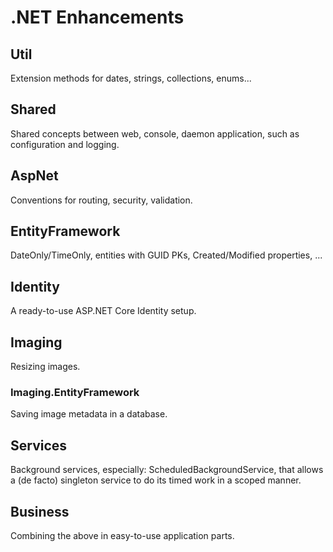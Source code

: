 # .NET Enhancements

## Util
Extension methods for dates, strings, collections, enums...

## Shared
Shared concepts between web, console, daemon application, such as configuration and logging.

## AspNet
Conventions for routing, security, validation.

## EntityFramework
DateOnly/TimeOnly, entities with GUID PKs, Created/Modified properties, ...

## Identity
A ready-to-use ASP.NET Core Identity setup.

## Imaging
Resizing images.

### Imaging.EntityFramework
Saving image metadata in a database.

## Services
Background services, especially: ScheduledBackgroundService, that allows a (de facto) singleton service to do its timed work in a scoped manner.

## Business
Combining the above in easy-to-use application parts.
